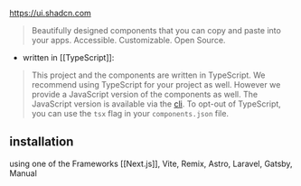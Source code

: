 https://ui.shadcn.com
>Beautifully designed components that you can copy and paste into your apps. Accessible. Customizable. Open Source.

- written in [[TypeScript]]:
>This project and the components are written in TypeScript. We recommend using TypeScript for your project as well.
>However we provide a JavaScript version of the components as well. The JavaScript version is available via the [cli](https://ui.shadcn.com/docs/cli).
>To opt-out of TypeScript, you can use the `tsx` flag in your `components.json` file.

## installation
using one of the Frameworks [[Next.js]], Vite, Remix, Astro, Laravel, Gatsby, Manual